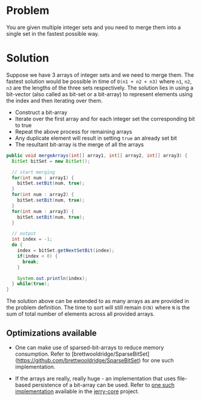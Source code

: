 # Problem

You are given multiple integer sets and you need to merge them into a single set in the fastest possible
way.

# Solution

Suppose we have 3 arrays of integer sets and we need to merge them. The fastest solution would be possible
in time of `O(n1 + n2 + n3)` where `n1`, `n2`, `n3` are the lengths of the three sets respectively. The solution
lies in using a bit-vector (also called as bit-set or a bit-array) to represent elements using the index
and then iterating over them.

* Construct a bit-array
* Iterate over the first array and for each integer set the corresponding bit to true
* Repeat the above process for remaining arrays
* Any duplicate element will result in setting `true` an already set bit
* The resultant bit-array is the merge of all the arrays

```java
public void mergeArrays(int[] array1, int[] array2, int[] array3) {
  BitSet bitSet = new BitSet();

  // start merging
  for(int num : array1) {
    bitSet.setBit(num, true);
  }
  for(int num : array2) {
    bitSet.setBit(num, true);
  }
  for(int num : array3) {
    bitSet.setBit(num, true);
  }

  // output
  int index = -1;
  do {
    index = bitSet.getNextSetBit(index);
    if(index < 0) {
      break;
    }

    System.out.println(index);
  } while(true);
}
```

The solution above can be extended to as many arrays as are provided in the problem definition. The time to
sort will still remain `O(N)` where `N` is the sum of total number of elements across all provided arrays.

## Optimizations available

* One can make use of sparsed-bit-arrays to reduce memory consumption. Refer to [brettwooldridge/SparseBitSet]
(https://github.com/brettwooldridge/SparseBitSet) for one such implementation.

* If the arrays are really, really huge - an implementation that uses file-based persistence of a bit-array
can be used. Refer to [one such implementation](https://github.com/sangupta/jerry-core/blob/master/src/main/java/com/sangupta/jerry/ds/bitarray/MMapFileBackedBitArray.java)
available in the [jerry-core](https://github.com/sangupta/jerry-core) project.
